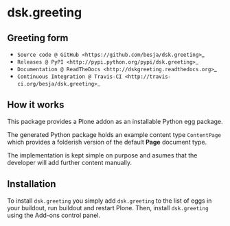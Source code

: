 # dsk.greeting

## Greeting form

* `Source code @ GitHub <https://github.com/besja/dsk.greeting>`_
* `Releases @ PyPI <http://pypi.python.org/pypi/dsk.greeting>`_
* `Documentation @ ReadTheDocs <http://dskgreeting.readthedocs.org>`_
* `Continuous Integration @ Travis-CI <http://travis-ci.org/besja/dsk.greeting>`_

## How it works

This package provides a Plone addon as an installable Python egg package.

The generated Python package holds an example content type `ContentPage` which
provides a folderish version of the default **Page** document type.

The implementation is kept simple on purpose and asumes that the developer will
add further content manually.


## Installation

To install `dsk.greeting` you simply add ``dsk.greeting``
to the list of eggs in your buildout, run buildout and restart Plone.
Then, install `dsk.greeting` using the Add-ons control panel.
